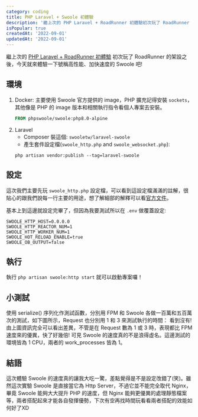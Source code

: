 ```yaml
---
category: coding
title: PHP Laravel + Swoole 初體驗
description: '繼上次的 PHP Laravel + RoadRunner 初體驗初次玩了 RoadRunner 的架設之後，今天就來體驗一下'
isPopular: true
createdAt: '2022-09-01'
updatedAt: '2022-09-01'
---
```


繼上次的 [PHP Laravel + RoadRunner 初體驗](https://wangchristine.github.io/article/coding/php-laravel-roadrunner-first-experience) 初次玩了 RoadRunner 的架設之後，今天就來體驗一下號稱高性能、加快速度的 Swoole 吧!

## 環境

1. Docker: 主要使用 Swoole 官方提供的 image，PHP 擴充記得安裝 `sockets`，其他像是 PHP 的 image 版本和相關執行指令看個人專案去安裝。
    ```dockerfile
    FROM phpswoole/swoole:php8.0-alpine
    ```
2. Laravel
   * Composer 裝這個: `swooletw/laravel-swoole`
   * 產生套件設定檔(`swoole_http.php` and `swoole_websocket.php`):
    ```
    php artisan vendor:publish --tag=laravel-swoole
    ```

## 設定

這次我們主要先玩 `swoole_http.php` 設定檔，可以看到這設定檔滿滿的註解，很貼心的跟我們說每一行主要的用途，想了解細部的解釋可以看[官方文件](https://github.com/swooletw/laravel-swoole/wiki/5.-Configuration)。

基本上到這邊就設定完畢了，但因為我要測試所以在 `.env` 做覆蓋設定:
```
SWOOLE_HTTP_HOST=0.0.0.0
SWOOLE_HTTP_REACTOR_NUM=1
SWOOLE_HTTP_WORKER_NUM=1
SWOOLE_HOT_RELOAD_ENABLE=true
SWOOLE_OB_OUTPUT=false
```

## 執行
執行 `php artisan swoole:http start` 就可以啟動專案囉！

## 小測試
使用 serialize() 序列化作測試函數，分別用 FPM 和 Swoole 各做一百萬和五百萬次的測試，如下圖所示，Request 也分別用 1 和 3 來測試執行的時間：
<markdown-img src="articles/php-laravel-swoole-first-experience-1.png" alt="Image"></markdown-img>
看到沒有! 由上圖資訊完全可以看出差異，不管是在 Request 數為 1 或 3 時，表現都比 FPM 速度來的優異，快了好幾倍! 可見 Swoole 的速度真的不是浪得虛名。這邊測試的環境皆為 1 CPU，兩者的 work_processes 皆為 1。

## 結語
這次體驗 Swoole 的速度真的讓我大吃一驚，差點覺得是不是設定改錯了(笑)。雖然這次實驗 Swoole 是直接當它為 Http Server，不過它並不能完全取代 Nginx，畢竟 Swoole 能夠大大提升 PHP 的速度，但 Nginx 能夠更優異的處理靜態檔案等，兩者搭配起來才能各自發揮優勢，下次有空再找時間玩看看兩者搭配的效能如何好了XD
